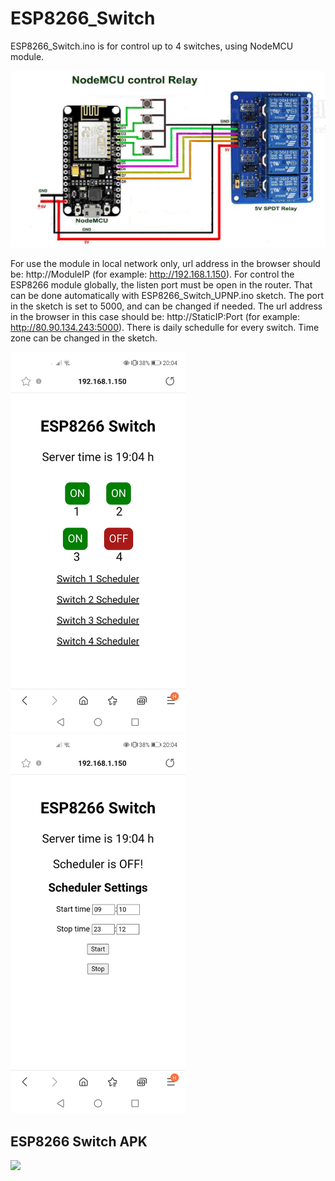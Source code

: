 # ESP8266_Switch

ESP8266_Switch.ino is for control up to 4 switches, using NodeMCU module. 

<img src="https://github.com/raykopan/ESP8266_Switch/blob/main/NodeMCU_0.9.jpg" width="580" />

For use the module in local network only, url address in the browser should be:
http://ModuleIP (for example: http://192.168.1.150). For control the ESP8266 module globally, the listen port must be open in the router. 
That can be done automatically with ESP8266_Switch_UPNP.ino sketch. The port in the sketch is set to 5000, and can be changed if needed. The url address in the browser in this case should be: http://StaticIP:Port (for example: http://80.90.134.243:5000).
There is daily schedulle for every switch. Time zone can be changed in the sketch.

<img src="https://github.com/raykopan/ESP8266_Switch/blob/main/ESP8266Switch.jpg" width="280"/>         <img src="https://github.com/raykopan/ESP8266_Switch/blob/main/ESP8266SwitchScheduler.jpg" width="280"/>

## ESP8266 Switch APK 

<a href="https://play.google.com/store/apps/details?id=com.esp8266.remote" target="_blank">
<img src="https://i.imgur.com/SodCdkm.png" height=60" /></a>


